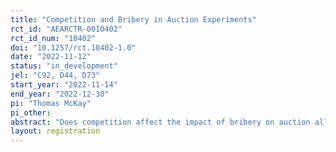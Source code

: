 ```yaml
---
title: "Competition and Bribery in Auction Experiments"
rct_id: "AEARCTR-0010402"
rct_id_num: "10402"
doi: "10.1257/rct.10402-1.0"
date: "2022-11-12"
status: "in_development"
jel: "C92, D44, D73"
start_year: "2022-11-14"
end_year: "2022-12-30"
pi: "Thomas McKay"
pi_other:
abstract: "Does competition affect the impact of bribery on auction allocation and revenue? Bribery auctions are a collection of auction models where the auctioneer extracts a share of the seller revenue by soliciting bribes from potential bidders. This study aims to experimentally test this effect of competition in reducing the ineffeciency of bribery. To do this I introduce a two stage auction game. In the first stage the players can bid for the right of first refusal (ROFR) followed by an entry decision. Stage two is a standard first price auction (FPA) auction for the good with ROFR assigned to the winner of the first stage. I then vary the degree of competition in the first stage. This model is designed with experimental testing in mind, and thus has unique symmetric equilibria for any level of competition."
layout: registration
---
```



